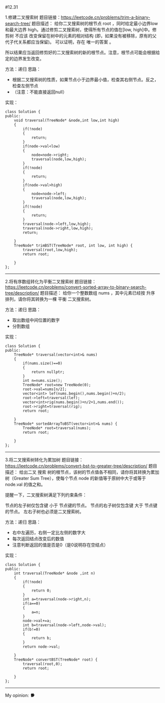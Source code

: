 #12.31

1.修建二叉搜索树
题目链接：https://leetcode.cn/problems/trim-a-binary-search-tree/
题目描述：
给你二叉搜索树的根节点 root ，同时给定最小边界low 和最大边界 high。通过修剪二叉搜索树，使得所有节点的值在[low, high]中。修剪树 不应该 改变保留在树中的元素的相对结构 (即，如果没有被移除，原有的父代子代关系都应当保留)。 可以证明，存在 唯一的答案 。

所以结果应当返回修剪好的二叉搜索树的新的根节点。注意，根节点可能会根据给定的边界发生改变。

方法：递归
思路：
- 根据二叉搜索树的性质，如果节点小于边界最小值，检查其右侧节点。反之，检查左侧节点
- （注意：不能直接返回null）

实现：
```
class Solution {
public:
    void traversal(TreeNode* &node,int low,int high)
    {
        if(!node)
        {
            return;
        }
        if(node->val<low)
        {
            node=node->right;
            traversal(node,low,high);
        }
        if(!node)
        {
            return;
        }
        if(node->val>high)
        {
            node=node->left;
            traversal(node,low,high);
        }
        if(!node)
        {
            return;
        }
        traversal(node->left,low,high);
        traversal(node->right,low,high);
        return;
        
    }
    TreeNode* trimBST(TreeNode* root, int low, int high) {
        traversal(root,low,high);
        return root;
        
    }
};
```


***
2.将有序数组转化为平衡二叉搜索树
题目链接：https://leetcode.cn/problems/convert-sorted-array-to-binary-search-tree/description/
题目描述：
给你一个整数数组 nums ，其中元素已经按 升序 排列，请你将其转换为一棵 
平衡
 二叉搜索树。

方法：递归
思路：
- 取出数组中间位置的数字
- 分割数组

实现：
```
class Solution {
public:
    TreeNode* traversal(vector<int>& nums)
    {
        if(nums.size()==0)
        {
            return nullptr;
        }
        int n=nums.size();
        TreeNode* root=new TreeNode(0);
        root->val=nums[n/2];
        vector<int> lef(nums.begin(),nums.begin()+n/2);
        root->left=traversal(lef);
        vector<int>rig(nums.begin()+n/2+1,nums.end());
        root->right=traversal(rig);
        return root;

    }
    TreeNode* sortedArrayToBST(vector<int>& nums) {
        TreeNode* root=traversal(nums);
        return root;
        
    }
};
```

***
3.将二叉搜索树转化为累加树
题目链接：https://leetcode.cn/problems/convert-bst-to-greater-tree/description/
题目描述：
给出二叉 搜索 树的根节点，该树的节点值各不相同，请你将其转换为累加树（Greater Sum Tree），使每个节点 node 的新值等于原树中大于或等于 node.val 的值之和。

提醒一下，二叉搜索树满足下列约束条件：

节点的左子树仅包含键 小于 节点键的节点。
节点的右子树仅包含键 大于 节点键的节点。
左右子树也必须是二叉搜索树。

方法：递归
思路：
- 右中左遍历，右侧一定比左侧的数字大
- 每次返回结点改变后的数值
- 注意判断返回的值是否是0（是0说明存在空结点）

实现：
```
class Solution {
public:
    int traversal(TreeNode* &node ,int n)
    {
        if(!node)
        {
            return 0;
        }
        int a=traversal(node->right,n);
        if(a==0)
        {
            a=n;
        }
        node->val+=a;
        int b=traversal(node->left,node->val);
        if(b!=0)
        {
            return b;
        }
        return node->val;

    }
    TreeNode* convertBST(TreeNode* root) {
        traversal(root,0);
        return root;
        
    }
};
```

***
My opinion:
***🐕***
